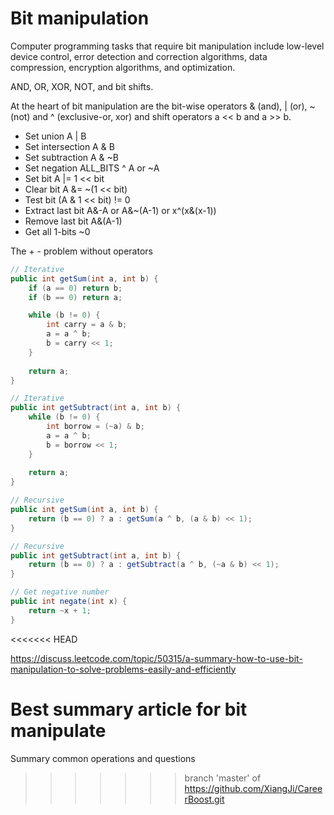 # Bit manipulation

Computer programming tasks that require bit manipulation include low-level device control, error detection and correction algorithms, data compression, encryption algorithms, and optimization.



AND, OR, XOR, NOT, and bit shifts.

At the heart of bit manipulation are the bit-wise operators & (and), | (or), ~ (not) and ^ (exclusive-or, xor) and shift operators a << b and a >> b.



- Set union A | B
- Set intersection A & B
- Set subtraction A & ~B
- Set negation ALL_BITS ^ A or ~A
- Set bit A |= 1 << bit
- Clear bit A &= ~(1 << bit)
- Test bit (A & 1 << bit) != 0
- Extract last bit A&-A or A&~(A-1) or x^(x&(x-1))
- Remove last bit A&(A-1)
- Get all 1-bits ~0



The + - problem without operators

```java
// Iterative
public int getSum(int a, int b) {
	if (a == 0) return b;
	if (b == 0) return a;

	while (b != 0) {
		int carry = a & b;
		a = a ^ b;
		b = carry << 1;
	}
	
	return a;
}

// Iterative
public int getSubtract(int a, int b) {
	while (b != 0) {
		int borrow = (~a) & b;
		a = a ^ b;
		b = borrow << 1;
	}
	
	return a;
}

// Recursive
public int getSum(int a, int b) {
	return (b == 0) ? a : getSum(a ^ b, (a & b) << 1);
}

// Recursive
public int getSubtract(int a, int b) {
	return (b == 0) ? a : getSubtract(a ^ b, (~a & b) << 1);
}

// Get negative number
public int negate(int x) {
	return ~x + 1;
}
```
<<<<<<< HEAD

https://discuss.leetcode.com/topic/50315/a-summary-how-to-use-bit-manipulation-to-solve-problems-easily-and-efficiently

Best summary article for bit manipulate 
=======
Summary common operations and questions
>>>>>>> branch 'master' of https://github.com/XiangJi/CareerBoost.git
